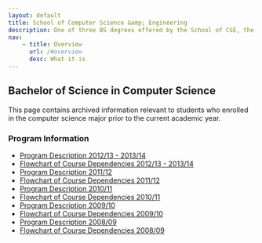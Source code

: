 ```yaml
---
layout: default
title: School of Computer Science &amp; Engineering
description: One of three BS degrees offered by the School of CSE, the BS in Computer Science is a 4-year degree with a combined focus on programming and theory.
nav:
    - title: Overview
      url: /#overview
      desc: What it is
---
```


## Bachelor of Science in <strong>Computer Science</strong>

This page contains archived information relevant to students who enrolled
in the computer science major prior to the current academic year.

### Program Information

- [Program Description 2012/13 - 2013/14][description-12-14]
- [Flowchart of Course Dependencies 2012/13 - 2013/14][flowchart-12-14]
- [Program Description 2011/12][description-11-12]
- [Flowchart of Course Dependencies 2011/12][flowchart-11-12]
- [Program Description 2010/11][description-10-11]
- [Flowchart of Course Dependencies 2010/11][flowchart-10-11]
- [Program Description 2009/10][description-09-10]
- [Flowchart of Course Dependencies 2009/10][flowchart-09-10]
- [Program Description 2008/09][description-08-09]
- [Flowchart of Course Dependencies 2008/09][flowchart-08-09]

[description-12-14]: descriptions/cs_description_2012_2014.pdf
[flowchart-12-14]: flowcharts/cs_flowchart_2012_2014.pdf

[description-11-12]: descriptions/cs_description_2011_2012.pdf
[flowchart-11-12]: flowcharts/cs_flowcharts_2011_2012.pdf

[description-10-11]: descriptions/cs_description_2010_2011.pdf
[flowchart-10-11]: Computer_science_2010_2011.pdf

[description-09-10]: descriptions/cs_description_2009_2010.pdf
[flowchart-09-10]: Computer_science_2009_2010.pdf

[description-08-09]: descriptions/cs_description_2008_2009.pdf
[flowchart-08-09]: Computer_science_2008_2009.pdf


